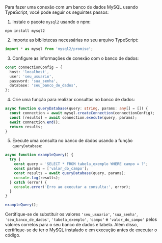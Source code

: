 Para fazer uma conexão com um banco de dados MySQL usando TypeScript, você pode seguir os seguintes passos:

1. Instale o pacote `mysql2` usando o npm:
```
npm install mysql2
```

2. Importe as bibliotecas necessárias no seu arquivo TypeScript:
```typescript
import * as mysql from 'mysql2/promise';
```

3. Configure as informações de conexão com o banco de dados:
```typescript
const connectionConfig = {
  host: 'localhost',
  user: 'seu_usuario',
  password: 'sua_senha',
  database: 'seu_banco_de_dados',
};
```

4. Crie uma função para realizar consultas no banco de dados:
```typescript
async function queryDatabase(query: string, params: any[] = []) {
  const connection = await mysql.createConnection(connectionConfig);
  const [results] = await connection.execute(query, params);
  await connection.end();
  return results;
}
```

5. Execute uma consulta no banco de dados usando a função `queryDatabase`:
```typescript
async function exampleQuery() {
  try {
    const query = 'SELECT * FROM tabela_exemplo WHERE campo = ?';
    const params = ['valor_do_campo'];
    const results = await queryDatabase(query, params);
    console.log(results);
  } catch (error) {
    console.error('Erro ao executar a consulta:', error);
  }
}

exampleQuery();
```

Certifique-se de substituir os valores `'seu_usuario'`, `'sua_senha'`, `'seu_banco_de_dados'`, `'tabela_exemplo'`, `'campo'` e `'valor_do_campo'` pelos valores corretos para o seu banco de dados e tabela. Além disso, certifique-se de ter o MySQL instalado e em execução antes de executar o código.
